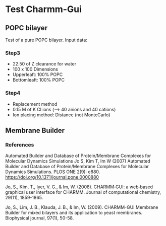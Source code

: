 # Test Charmm-Gui

## POPC bilayer

Test of a pure POPC bilayer. Input data:

### Step3

- 22.50 of Z clearance for water
- 100 x 100 Dimensions
- Upperleaft: 100% POPC
- Bottomleaft: 100% POPC

### Step4

- Replacement method
- 0.15 M of K Cl ions (--> 40 anions and 40 cations)
- Ion placing method: Distance (not MonteCarlo)


## Membrane Builder

### References

Automated Builder and Database of Protein/Membrane Complexes for Molecular Dynamics Simulations
Jo S, Kim T, Im W (2007) Automated Builder and Database of Protein/Membrane Complexes for Molecular Dynamics Simulations.
PLOS ONE 2(9): e880. https://doi.org/10.1371/journal.pone.0000880

Jo, S., Kim, T., Iyer, V. G., & Im, W. (2008). CHARMM‐GUI: a web‐based graphical user interface for CHARMM. Journal of computational chemistry, 29(11), 1859-1865.

Jo, S., Lim, J. B., Klauda, J. B., & Im, W. (2009). CHARMM-GUI Membrane Builder for mixed bilayers and its application to yeast membranes. Biophysical journal, 97(1), 50-58.


